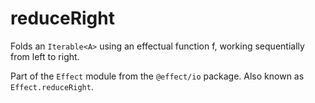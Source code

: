# reduceRight

Folds an `Iterable<A>` using an effectual function f, working sequentially from left to right.

Part of the `Effect` module from the `@effect/io` package. Also known as `Effect.reduceRight`.
